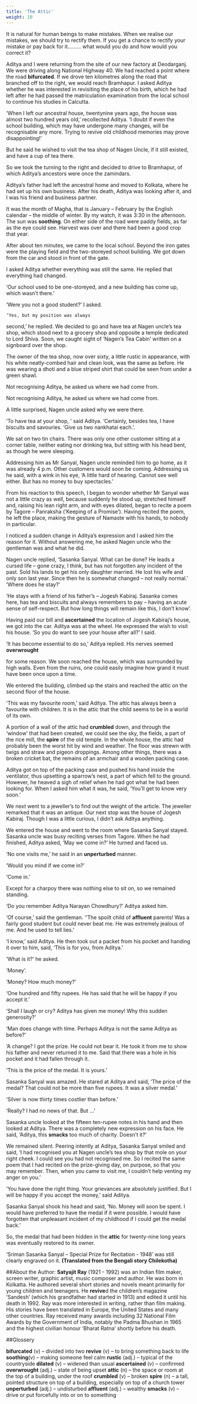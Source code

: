 ```yaml
---
title: 'The Attic'
weight: 10
---
```


It is natural for human beings to make mistakes. When we realise our mistakes, we
should try to rectify them. If you get a chance to rectify your mistake or pay back for
it......... what would you do and how would you correct it?

Aditya and I were returning from the
site of our new factory at Deodarganj. We
were driving along National Highway 40.
We had reached a point where the road
**bifurcated**. If we drove ten kilometres
along the road that branched off to the
right, we would reach Bramhapur. I asked
Aditya whether he was interested in
revisiting the place of his birth, which he
had left after he had passed the
matriculation examination from the local
school to continue his studies in Calcutta.

‘When I left our ancestral house, twentynine years ago, the house was almost two
hundred years old,’ recollected Aditya. ‘I
doubt if even the school building, which
may have undergone many changes,
will be recognisable any more. Trying to
revive old childhood memories may prove
disappointing!’

But he said he wished to visit the tea
shop of Nagen Uncle, if it still existed, and
have a cup of tea there.

So we took the turning to the right
and decided to drive to Bramhapur, of
which Aditya’s ancestors were once the
zamindars.

Aditya’s father had left the ancestral
home and moved to Kolkata, where he had
set up his own business. After his death,
Aditya was looking after it, and I was his
friend and business partner.

It was the month of Magha, that
is January – February by the English
calendar – the middle of winter. By my
watch, it was 3:30 in the afternoon. The
sun was ****soothing****. On either side of the
road were paddy fields, as far as the eye
could see. Harvest was over and there had
been a good crop that year.

After about ten minutes, we came to
the local school. Beyond the iron gates
were the playing field and the two-storeyed 
school building. We got down from the
car and stood in front of the gate.

I asked Aditya whether everything was
still the same. He replied that everything
had changed.

‘Our school used to be one-storeyed,
and a new building has come up, which
wasn’t there.’

‘Were you not a good student?’ I asked.

    ‘Yes, but my position was always
second,’ he replied. We decided to go and
have tea at Nagen uncle’s tea shop, which
stood next to a grocery shop and opposite
a temple dedicated to Lord Shiva. Soon,
we caught sight of ‘Nagen’s Tea Cabin’
written on a signboard over the shop.

The owner of the tea shop, now over
sixty, a little rustic in appearance, with his
white neatly-combed hair and clean look,
was the same as before. He was wearing a
dhoti and a blue striped shirt that could
be seen from under a green shawl.

Not recognising Aditya, he asked us
where we had come from.

Not recognising Aditya, he asked us
where we had come from.

A little surprised, Nagen uncle asked
why we were there.

‘To have tea at your shop, ’ said Aditya.
‘Certainly, besides tea, I have biscuits and
savouries.
‘Give us two nankhatai each.’.

We sat on two tin chairs. There was
only one other customer sitting at a corner
table, neither eating nor drinking tea, but
sitting with his head bent, as though he
were sleeping.

Addressing him as Mr Sanyal, Nagen
uncle reminded him to go home, as it was
already 4 p.m. Other customers would
soon be coming. Addressing us he said,
with a wink in his eye, ‘A little hard of
hearing. Cannot see well either. But has
no money to buy spectacles.’

From his reaction to this speech, I
began to wonder whether Mr Sanyal was
not a little crazy as well, because suddenly
he stood up, stretched himself and,
raising his lean right arm, and with eyes
dilated, began to recite a poem by Tagore
– Panraksha (‘Keeping of a Promise’).
Having recited the poem, he left the place,
making the gesture of Namaste with his
hands, to nobody in particular.

I noticed a sudden change in Aditya’s
expression and I asked him the reason for it.
Without answering me, he asked Nagen uncle
who the gentleman was and what he did.

Nagen uncle replied, ‘Sasanka Sanyal.
What can be done? He leads a cursed life
– gone crazy, I think, but has not forgotten
any incident of the past. Sold his lands to
get his only daughter married. He lost his
wife and only son last year. Since then he
is somewhat changed – not really normal.’
‘Where does he stay?’

‘He stays with a friend of his father’s –
Jogesh Kabiraj. Sasanka comes here, has
tea and biscuits and always remembers to
pay – having an acute sense of self-respect.
But how long things will remain like this,
I don’t know’.

Having paid our bill and **ascertained**
the location of Jogesh Kabiraj’s house, we
got into the car. Aditya was at the wheel.
He expressed the wish to visit his house.
‘So you do want to see your house after
all?’ I said.

‘It has become essential to do so,’ Aditya
replied. His nerves seemed **overwrought**

for some reason. We soon reached the
house, which was surrounded by high
walls. Even from the ruins, one could
easily imagine how grand it must have
been once upon a time.

We entered the building, climbed up the
stairs and reached the attic on the second
floor of the house.

‘This was my favourite room,’ said
Aditya. The attic has always been a
favourite with children. It is in the attic
that the child seems to be in a world of its
own.

A portion of a wall of the attic had
**crumbled** down, and through the ‘window’
that had been created, we could see the
sky, the fields, a part of the rice mill, the
**spire** of the old temple. In the whole house,
the attic had probably been the worst hit
by wind and weather. The floor was strewn
with twigs and straw and pigeon droppings.
Among other things, there was a broken
cricket bat, the remains of an armchair
and a wooden packing case.

Aditya got on top of the packing case
and pushed his hand inside the ventilator,
thus upsetting a sparrow’s nest, a part of
which fell to the ground. However, he
heaved a sigh of relief when he had got
what he had been looking for. When I  asked him what it was, he said, ‘You’ll get
to know very soon.’

We next went to a jeweller’s to find
out the weight of the article. The jeweller
remarked that it was an antique. Our next
stop was the house of Jogesh Kabiraj.
Though I was a little curious, I didn’t ask
Aditya anything.

We entered the house and went to
the room where Sasanka Sanyal stayed.
Sasanka uncle was busy reciting verses
from Tagore. When he had finished,
Aditya asked, ‘May we come in?’
He turned and faced us.

‘No one visits me,’ he said in an
**unperturbed** manner.

‘Would you mind if we come in?’

‘Come in.’

Except for a charpoy there was nothing
else to sit on, so we remained standing.

‘Do you remember Aditya Narayan
Chowdhury?’ Aditya asked him.

‘Of course,’ said the gentleman. ‘’The
spoilt child of **affluent** parents! Was a
fairly good student but could never beat
me. He was extremely jealous of me. And
he used to tell lies.’

‘I know,’ said Aditya. He then took out a
packet from his pocket and handing it
over to him, said, ‘This is for you, from
Aditya.’

‘What is it?’ he asked.

‘Money’.

‘Money? How much money?’

‘One hundred and fifty rupees. He has
said that he will be happy if you accept it.’

‘Shall I laugh or cry? Aditya has given
me money! Why this sudden generosity?’

‘Man does change with time. Perhaps
Aditya is not the same Aditya as before?’

‘A change? I got the prize. He could not
bear it. He took it from me to show his
father and never returned it to me. Said
that there was a hole in his pocket and it
had fallen through it.

‘This is the price of the medal. It is yours.’

Sasanka Sanyal was amazed. He stared
at Aditya and said, ‘The price of the medal?
That could not be more than five rupees.
It was a silver medal.’ 

‘Silver is now thirty times costlier than
before.’

‘Really? I had no news of that. But …’

Sasanka uncle looked at the fifteen
ten-rupee notes in his hand and then
looked at Aditya. There was a completely
new expression on his face. He said,
‘Aditya, this **smacks** too much of charity.
Doesn’t it?’

We remained silent. Peering intently at
Aditya, Sasanka Sanyal smiled and said, ‘I
had recognised you at Nagen uncle’s tea
shop by that mole on your right cheek. I
could see you had not recognised me. So
I recited the same poem that I had recited
on the prize-giving day, on purpose, so
that you may remember. Then, when you
came to visit me, I couldn’t help venting
my anger on you.’

‘You have done the right thing. Your
grievances are absolutely justified. But
I will be happy if you accept the money,’
said Aditya.

Sasanka Sanyal shook his head and
said, ‘No. Money will soon be spent. I
would have preferred to have the medal
if it were possible. I would have forgotten
that unpleasant incident of my childhood
if I could get the medal back.’

So, the medal that had been hidden in
the **attic** for twenty-nine long years was
eventually restored to its owner.

‘Sriman Sasanka Sanyal – Special Prize
for Recitation - 1948’ was still clearly
engraved on it. **(Translated from the
Bengali story Chilekotha)**

##About the Author:
**Satyajit Ray** (1921 - 1992) was an Indian
film maker, screen writer, graphic artist,
music composer and author. He was
born in Kolkatta. He authored several
short stories and novels meant primarily
for young children and teenagers.
He **revive**d the children’s magazine
‘Sandesh’ (which his grandfather had
started in 1913) and edited it until his
death in 1992. Ray was more interested
in writing, rather than film making. His
stories have been translated in Europe,
the United States and many other
countries. Ray received many awards
including 32 National Film Awards
by the Government of India, notably the
Padma Bhushan in 1965 and the highest
civilian honour ‘Bharat Ratna’ shortly
before his death.

##Glossery

**bifurcated** (v) – divided into two
**revive** (v) – to bring something back to life
**soothing**(v) – making someone feel calm 
**rustic** (adj.) – typical of the countryside
**dilated** (v) – widened than usual
**ascertained** (v) – confirmed
**overwrought** (adj.) – state of being upset
**attic** (n) – the space or room at the top of
a building, under the roof
**crumbled** (v) – broken
**spire** (n) – a tall, pointed structure on top
of a building, especially on top of a church
tower
**unperturbed** (adj.) – undisturbed
**affluent** (adj.) – wealthy
**smacks** (v) – drive or put forcefully into
or on to something
